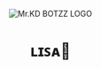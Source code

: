 
<p align="center">
  <img src="https://envs.sh/PvU.jpg" alt="Mr.KD BOTZZ LOGO">
</p>
<h1 align="center">
  <b>ʟɪꜱᴀ💋</b>
</h1>

